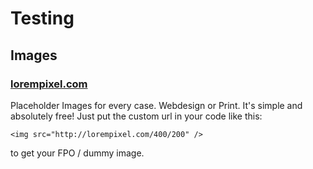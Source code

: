 # Testing


## Images

### [lorempixel.com](http://lorempixel.com/)
Placeholder Images for every case. Webdesign or Print. It's simple and absolutely free! Just put the custom url in your code like this:

	<img src="http://lorempixel.com/400/200" />

to get your FPO / dummy image.
